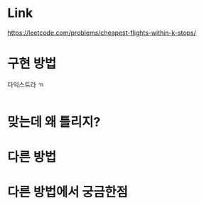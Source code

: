 # Link
https://leetcode.com/problems/cheapest-flights-within-k-stops/

# 구현 방법

다익스트라 ㄲ

```python


```

# 맞는데 왜 틀리지?


# 다른 방법


# 다른 방법에서 궁금한점